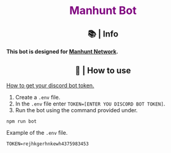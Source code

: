 
<h1 align="center"  style="color:purple">
    Manhunt Bot
</h1>

<h2 align="center">  
    📚 | Info
</h2>

**This bot is designed for [Manhunt Network](https://discord.gg/rDQahAGgqT).**

<h2 align="center"> 
🔨 | How to use
</h2>

[How to get your discord bot token.](https://www.writebots.com/discord-bot-token/)

1. Create a `.env` file.
2. In the `.env` file enter `TOKEN=[ENTER YOU DISCORD BOT TOKEN]`.
3. Run the bot using the command provided under.
```node
npm run bot
```

Example of the `.env` file.

```
TOKEN=rejhkgerhnkewh4375983453
```